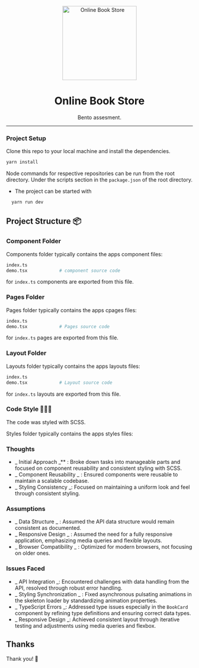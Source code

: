 <p align="center">
  <a href="https://github.com/Reuben-Victoria/bento-assessment">
  <img src="./book.jpeg" alt="Online Book Store" width="200">
  </a>
</p>

<h1 align="center">
  Online Book Store
</h3>

<p align="center">
  Bento assesment.
</p>

---

### Project Setup

Clone this repo to your local machine and install the dependencies.

```bash
yarn install
```

Node commands for respective repositories can be run from the root directory. Under the scripts section in the `package.json` of the root directory.

- The project can be started with

```bash
  yarn run dev
```

## Project Structure 📦

### Component Folder

Components folder typically contains the apps component files:

```bash
index.ts
demo.tsx            # component source code
```

for `index.ts` components are exported from this file.

### Pages Folder

Pages folder typically contains the apps cpages files:

```bash
index.ts
demo.tsx            # Pages source code
```

for `index.ts` pages are exported from this file.

### Layout Folder

Layouts folder typically contains the apps layouts files:

```bash
index.ts
demo.tsx            # Layout source code
```

for `index.ts` layouts are exported from this file.

### Code Style 🧑🏽‍💻

The code was styled with SCSS.

Styles folder typically contains the apps styles files:

### Thoughts

- _ Initial Approach _** : Broke down tasks into manageable parts and focused on component reusability and consistent styling with SCSS.
- _ Component Reusability _ : Ensured components were reusable to maintain a scalable codebase.
- _ Styling Consistency _: Focused on maintaining a uniform look and feel through consistent styling.

### Assumptions

- _ Data Structure _ : Assumed the API data structure would remain consistent as documented.
-  _ Responsive Design _ : Assumed the need for a fully responsive application, emphasizing media queries and flexible layouts.
- _ Browser Compatibility _ : Optimized for modern browsers, not focusing on older ones.

### Issues Faced

- _ API Integration _: Encountered challenges with data handling from the API, resolved through robust error handling.
- _ Styling Synchronization _ : Fixed asynchronous pulsating animations in the skeleton loader by standardizing animation properties.
- _ TypeScript Errors _: Addressed type issues especially in the `BookCard` component by refining type definitions and ensuring correct data types.
- _ Responsive Design _: Achieved consistent layout through iterative testing and adjustments using media queries and flexbox.

## Thanks

Thank you! 🎉
